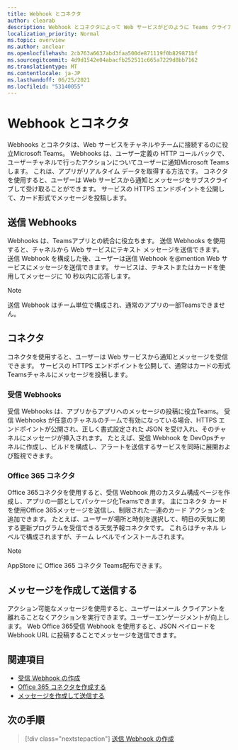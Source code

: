 ```yaml
---
title: Webhook とコネクタ
author: clearab
description: Webhook とコネクタによって Web サービスがどのように Teams クライアントに接続されるかについて説明します。
localization_priority: Normal
ms.topic: overview
ms.author: anclear
ms.openlocfilehash: 2cb763a6637abd3faa500de871119f0b829871bf
ms.sourcegitcommit: 4d9d1542e04abacfb252511c665a7229d8bb7162
ms.translationtype: MT
ms.contentlocale: ja-JP
ms.lasthandoff: 06/25/2021
ms.locfileid: "53140055"
---
```

# <a name="webhooks-and-connectors"></a>Webhook とコネクタ

Webhooks とコネクタは、Web サービスをチャネルやチームに接続するのに役立Microsoft Teams。 Webhooks は、ユーザー定義の HTTP コールバックで、ユーザーチャネルで行ったアクションについてユーザーに通知Microsoft Teamsします。 これは、アプリがリアルタイム データを取得する方法です。 コネクタを使用すると、ユーザーは Web サービスから通知とメッセージをサブスクライブして受け取ることができます。 サービスの HTTPS エンドポイントを公開して、カード形式でメッセージを投稿します。

## <a name="outgoing-webhooks"></a>送信 Webhooks

Webhooks は、Teamsアプリとの統合に役立ちます。 送信 Webhooks を使用すると、チャネルから Web サービスにテキスト メッセージを送信できます。 送信 Webhook を構成した後、ユーザーは送信 Webhook を@mention Web サービスにメッセージを送信できます。 サービスは、テキストまたはカードを使用してメッセージに 10 秒以内に応答します。

> [!NOTE]
> 送信 Webhook はチーム単位で構成され、通常のアプリの一部Teamsできません。

## <a name="connectors"></a>コネクタ

コネクタを使用すると、ユーザーは Web サービスから通知とメッセージを受信できます。 サービスの HTTPS エンドポイントを公開して、通常はカードの形式Teamsチャネルにメッセージを投稿します。

### <a name="incoming-webhooks"></a>受信 Webhooks

受信 Webhooks は、アプリからアプリへのメッセージの投稿に役立Teams。 受信 Webhooks が任意のチャネルのチームで有効になっている場合、HTTPS エンドポイントが公開され、正しく書式設定された JSON を受け入れ、そのチャネルにメッセージが挿入されます。 たとえば、受信 Webhook を DevOpsチャネルに作成し、ビルドを構成し、アラートを送信するサービスを同時に展開および監視できます。

### <a name="office-365-connectors"></a>Office 365 コネクタ

Office 365コネクタを使用すると、受信 Webhook 用のカスタム構成ページを作成し、アプリの一部としてパッケージ化Teamsできます。 主にコネクタ カードを使用Office 365メッセージを送信し、制限された一連のカード アクションを追加できます。 たとえば、ユーザーが場所と時刻を選択して、明日の天気に関する更新プログラムを受信できる天気予報コネクタです。 これらはチャネル レベルで構成されますが、チーム レベルでインストールされます。

> [!NOTE]
> AppStore に Office 365 コネクタ Teams配布できます。

## <a name="create-and-send-messages"></a>メッセージを作成して送信する

アクション可能なメッセージを使用すると、ユーザーはメール クライアントを離れることなくアクションを実行できます。ユーザーエンゲージメントが向上します。 Web Office 365受信 Webhook を使用すると、JSON ペイロードを Webhook URL に投稿することでメッセージを送信できます。

## <a name="see-also"></a>関連項目

* [受信 Webhook の作成](~/webhooks-and-connectors/how-to/add-incoming-webhook.md)
* [Office 365 コネクタを作成する](~/webhooks-and-connectors/how-to/connectors-creating.md)
* [メッセージを作成して送信する](~/webhooks-and-connectors/how-to/connectors-using.md)

## <a name="next-step"></a>次の手順

> [!div class="nextstepaction"]
> [送信 Webhook の作成](~/webhooks-and-connectors/how-to/add-outgoing-webhook.md)
